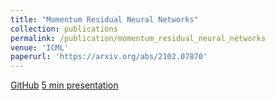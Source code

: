 ```yaml
---
title: "Momentum Residual Neural Networks"
collection: publications
permalink: /publication/momentum_residual_neural_networks
venue: 'ICML'
paperurl: 'https://arxiv.org/abs/2102.07870'
---
```


[GitHub](https://github.com/michaelsdr/momentumnet)
[5 min presentation](https://www.youtube.com/watch?v=4PQR7ErASNo)
